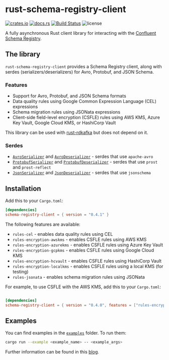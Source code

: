 
# rust-schema-registry-client

[![crates.io](https://img.shields.io/crates/v/schema-registry-client.svg)](https://crates.io/crates/schema-registry-client)
[![docs.rs](https://docs.rs/schema-registry-client/badge.svg)](https://docs.rs/schema-registry-client/)
[![Build Status](https://github.com/rayokota/rust-schema-registry-client/actions/workflows/ci.yml/badge.svg)](https://github.com/rayokota/rust-schema-registry-client/actions/workflows/ci.yml)
![license](https://shields.io/badge/license-Apache--2.0-blue)

<!-- cargo-rdme start -->

A fully asynchronous Rust client library for interacting with the
[Confluent Schema Registry](https://github.com/confluentinc/schema-registry).

## The library

`rust-schema-registry-client` provides a Schema Registry client, along with serdes (serializers/deserializers) for
Avro, Protobuf, and JSON Schema.


### Features

- Support for Avro, Protobuf, and JSON Schema formats
- Data quality rules using Google Common Expression Language (CEL) expressions
- Schema migration rules using JSONata expressions
- Client-side field-level encryption (CSFLE) rules using AWS KMS, Azure Key Vault, Google Cloud KMS, or HashiCorp Vault

This library can be used with [rust-rdkafka](https://github.com/fede1024/rust-rdkafka) but does not depend on it.

### Serdes

- [`AvroSerializer`] and [`AvroDeserializer`] - serdes that use `apache-avro`
- [`ProtobufSerializer`] and [`ProtobufDeserializer`] - serdes that use `prost` and `prost-reflect`
- [`JsonSerializer`] and [`JsonDeserializer`] - serdes that use `jsonschema`

## Installation

Add this to your `Cargo.toml`:

```toml
[dependencies]
schema-registry-client = { version = "0.4.1" }
```

The following features are available:

- `rules-cel` - enables data quality rules using CEL
- `rules-encryption-awskms` - enables CSFLE rules using AWS KMS
- `rules-encryption-azurekms` - enables CSFLE rules using Azure Key Vault
- `rules-encryption-gcpkms` - enables CSFLE rules using Google Cloud KMS
- `rules-encryption-hcvault` - enables CSFLE rules using HashiCorp Vault
- `rules-encryption-localkms` - enables CSFLE rules using a local KMS (for testing)
- `rules-jsonata` - enables schema migration rules using JSONata

For example, to use CSFLE with the AWS KMS, add this to your `Cargo.toml`:

```toml

[dependencies]
schema-registry-client = { version = "0.4.0", features = ["rules-encryption-awskms"] }
```

## Examples

You can find examples in the [`examples`] folder. To run them:

```bash
cargo run --example <example_name> -- <example_args>
```

Further information can be found in this [blog](https://yokota.blog/2025/04/16/using-data-contracts-with-the-rust-schema-registry-client/).

[`AvroSerializer`]: https://docs.rs/schema-registry-client/*/schema_registry_client/serdes/avro/struct.AvroSerializer.html
[`AvroDeserializer`]: https://docs.rs/schema-registry-client/*/schema_registry_client/serdes/avro/struct.AvroDeserializer.html
[`ProtobufSerializer`]: https://docs.rs/schema-registry-client/*/schema_registry_client/serdes/protobuf/struct.ProtobufSerializer.html
[`ProtobufDeserializer`]: https://docs.rs/schema-registry-client/*/schema_registry_client/serdes/protobuf/struct.ProtobufDeserializer.html
[`JsonSerializer`]: https://docs.rs/schema-registry-client/*/schema_registry_client/serdes/json/struct.JsonSerializer.html
[`JsonDeserializer`]: https://docs.rs/schema-registry-client/*/schema_registry_client/serdes/json/struct.JsonDeserializer.html
[`examples`]: https://github.com/rayokota/rust-schema-registry-client/blob/master/examples/

<!-- cargo-rdme end -->
